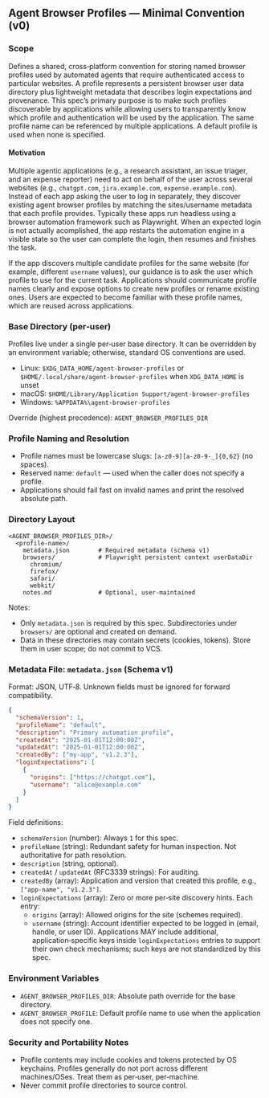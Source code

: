 ## Agent Browser Profiles — Minimal Convention (v0)

### Scope

Defines a shared, cross‑platform convention for storing named browser profiles used by automated agents that require authenticated access to particular websites. A profile represents a persistent browser user data directory plus lightweight metadata that describes login expectations and provenance. This spec’s primary purpose is to make such profiles discoverable by applications while allowing users to transparently know which profile and authentication will be used by the application. The same profile name can be referenced by multiple applications. A default profile is used when none is specified.

#### Motivation

Multiple agentic applications (e.g., a research assistant, an issue triager, and an expense reporter) need to act on behalf of the user across several websites (e.g., `chatgpt.com`, `jira.example.com`, `expense.example.com`). Instead of each app asking the user to log in separately, they discover existing agent browser profiles by matching the sites/username metadata that each profile provides. Typically these apps run headless using a browser automation framework such as Playwright. When an expected login is not actually acomplished, the app restarts the automation engine in a visible state so the user can complete the login, then resumes and finishes the task.

If the app discovers multiple candidate profiles for the same website (for example, different `username` values), our guidance is to ask the user which profile to use for the current task. Applications should communicate profile names clearly and expose options to create new profiles or rename existing ones. Users are expected to become familiar with these profile names, which are reused across applications.

### Base Directory (per‑user)

Profiles live under a single per‑user base directory. It can be overridden by an environment variable; otherwise, standard OS conventions are used.

- Linux: `$XDG_DATA_HOME/agent-browser-profiles` or `$HOME/.local/share/agent-browser-profiles` when `XDG_DATA_HOME` is unset
- macOS: `$HOME/Library/Application Support/agent-browser-profiles`
- Windows: `%APPDATA%\agent-browser-profiles`

Override (highest precedence): `AGENT_BROWSER_PROFILES_DIR`

### Profile Naming and Resolution

- Profile names must be lowercase slugs: `[a-z0-9][a-z0-9-_]{0,62}` (no spaces).
- Reserved name: `default` — used when the caller does not specify a profile.
- Applications should fail fast on invalid names and print the resolved absolute path.

### Directory Layout

```
<AGENT_BROWSER_PROFILES_DIR>/
  <profile-name>/
    metadata.json        # Required metadata (schema v1)
    browsers/            # Playwright persistent context userDataDir
      chromium/          
      firefox/
      safari/
      webkit/
    notes.md             # Optional, user-maintained
```

Notes:
- Only `metadata.json` is required by this spec. Subdirectories under `browsers/` are optional and created on demand.
- Data in these directories may contain secrets (cookies, tokens). Store them in user scope; do not commit to VCS.

### Metadata File: `metadata.json` (Schema v1)

Format: JSON, UTF‑8. Unknown fields must be ignored for forward compatibility.

```json
{
  "schemaVersion": 1,
  "profileName": "default",
  "description": "Primary automation profile",
  "createdAt": "2025-01-01T12:00:00Z",
  "updatedAt": "2025-01-01T12:00:00Z",
  "createdBy": ["my-app", "v1.2.3"],
  "loginExpectations": [
    {
      "origins": ["https://chatgpt.com"],
      "username": "alice@example.com"
    }
  ]
}
```

Field definitions:
- `schemaVersion` (number): Always `1` for this spec.
- `profileName` (string): Redundant safety for human inspection. Not authoritative for path resolution.
- `description` (string, optional).
- `createdAt` / `updatedAt` (RFC3339 strings): For auditing.
- `createdBy` (array<string>): Application and version that created this profile, e.g., `["app-name", "v1.2.3"]`.
- `loginExpectations` (array): Zero or more per‑site discovery hints. Each entry:
  - `origins` (array<string>): Allowed origins for the site (schemes required).
  - `username` (string): Account identifier expected to be logged in (email, handle, or user ID).
  Applications MAY include additional, application‑specific keys inside `loginExpectations` entries to support their own check mechanisms; such keys are not standardized by this spec.

### Environment Variables

- `AGENT_BROWSER_PROFILES_DIR`: Absolute path override for the base directory.
- `AGENT_BROWSER_PROFILE`: Default profile name to use when the application does not specify one.

### Security and Portability Notes

- Profile contents may include cookies and tokens protected by OS keychains. Profiles generally do not port across different machines/OSes. Treat them as per‑user, per‑machine.
- Never commit profile directories to source control.


